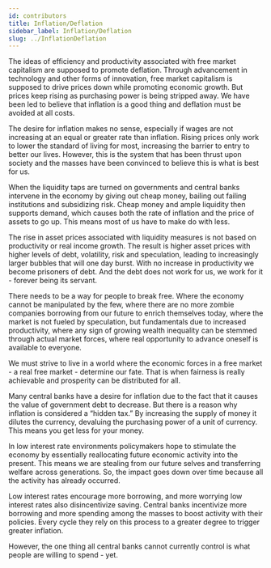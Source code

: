 ```yaml
---
id: contributors
title: Inflation/Deflation
sidebar_label: Inflation/Deflation
slug: ../InflationDeflation
---
```



The ideas of efficiency and productivity associated with free market capitalism are supposed to promote deflation. Through advancement in technology and other forms of innovation, free market capitalism is supposed to drive prices down while promoting economic growth. But prices keep rising as purchasing power is being stripped away. We have been led to believe that inflation is a good thing and deflation must be avoided at all costs. 

The desire for inflation makes no sense, especially if wages are not increasing at an equal or greater rate than inflation. Rising prices only work to lower the standard of living for most, increasing the barrier to entry to better our lives. However, this is the system that has been thrust upon society and the masses have been convinced to believe this is what is best for us. 

When the liquidity taps are turned on governments and central banks intervene in the economy by giving out cheap money, bailing out failing institutions and subsidizing risk. Cheap money and ample liquidity then supports demand, which causes both the rate of inflation and the price of assets to go up. This means most of us have to make do with less.

The rise in asset prices associated with liquidity measures is not based on productivity or real income growth. The result is higher asset prices with higher levels of debt, volatility, risk and speculation, leading to increasingly larger bubbles that will one day burst. With no increase in productivity we become prisoners of debt. And the debt does not work for us, we work for it - forever being its servant.

There needs to be a way for people to break free. Where the economy cannot be manipulated by the few, where there are no more zombie companies borrowing from our future to enrich themselves today, where the market is not fueled by speculation, but fundamentals due to increased productivity, where any sign of growing wealth inequality can be stemmed through actual market forces, where real opportunity to advance oneself is available to everyone.    

We must strive to live in a world where the economic forces in a free market - a real free market - determine our fate. That is when fairness is really achievable and prosperity can be distributed for all.   

Many central banks have a desire for inflation due to the fact that it causes the value of government debt to decrease. But there is a reason why inflation is considered a “hidden tax.” By increasing the supply of money it dilutes the currency, devaluing the purchasing power of a unit of currency. This means you get less for your money.

In low interest rate environments policymakers hope to stimulate the economy by essentially reallocating future economic activity into the present. This means we are stealing from our future selves and transferring welfare across generations. So, the impact goes down over time because all the activity has already occurred. 

Low interest rates encourage more borrowing, and more worrying low interest rates also disincentivize saving. Central banks incentivize more borrowing and more spending among the masses to boost activity  with their policies. Every cycle they rely on this process to a greater degree to trigger greater inflation.   

However, the one thing all central banks cannot currently control is what people are willing to spend - yet.

